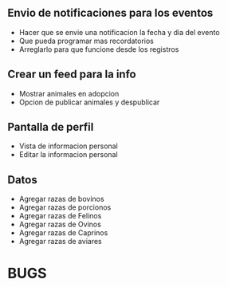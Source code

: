 
## Envio de notificaciones para los eventos
- Hacer que se envie una notificacion la fecha y dia del evento
- Que pueda programar mas recordatorios
- Arreglarlo para que funcione desde los registros

## Crear un feed para la info  
- Mostrar animales en adopcion
- Opcion de publicar animales y despublicar

## Pantalla de perfil
- Vista de informacion personal
- Editar la informacion personal

## Datos
- Agregar razas de bovinos
- Agregar razas de porcionos
- Agregar razas de Felinos
- Agregar razas de Ovinos
- Agregar razas de Caprinos
- Agregar razas de aviares

# BUGS


